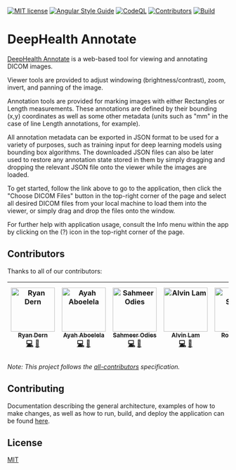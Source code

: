 <!-- prettier-ignore-start -->
[![MIT license](http://img.shields.io/badge/license-MIT-brightgreen.svg?label=License)](http://opensource.org/licenses/MIT)
[![Angular Style Guide](https://mgechev.github.io/angular2-style-guide/images/badge.svg)](https://angular.io/styleguide)
[![CodeQL](https://github.com/umb-deephealth/deephealth-annotate/actions/workflows/codeql-analysis.yml/badge.svg?branch=main)](https://github.com/umb-deephealth/deephealth-annotate/actions/workflows/codeql-analysis.yml)
[![Contributors](https://img.shields.io/badge/All_Contributors-6-blue.svg?style=flat)](#contributors)
[![Build](https://img.shields.io/github/deployments/umb-deephealth/deephealth-annotate/github-pages?label=Build)][deephealth-annotate]
<!-- prettier-ignore-end -->

# DeepHealth Annotate

[DeepHealth Annotate][deephealth-annotate] is a web-based tool for viewing and annotating DICOM images.

Viewer tools are provided to adjust windowing (brightness/contrast), zoom, invert, and panning of the image.

Annotation tools are provided for marking images with either Rectangles or Length measurements. These annotations are defined by their bounding (x,y) coordinates as well as some other metadata (units such as "mm" in the case of line Length annotations, for example).

All annotation metadata can be exported in JSON format to be used for a variety of purposes, such as training input for deep learning models using bounding box algorithms. The downloaded JSON files can also be later used to restore any annotation state stored in them by simply dragging and dropping the relevant JSON file onto the viewer while the images are loaded.

To get started, follow the link above to go to the application, then click the "Choose DICOM Files" button in the top-right corner of the page and select all desired DICOM files from your local machine to load them into the viewer, or simply drag and drop the files onto the window.

For further help with application usage, consult the Info menu within the app by clicking on the (?) icon in the top-right corner of the page.

## Contributors

Thanks to all of our contributors:

<!-- ALL-CONTRIBUTORS-LIST:START - Do not remove or modify this section -->
<!-- prettier-ignore -->
| [<img src="https://avatars.githubusercontent.com/u/3970591?s=400&u=0d0412c4664fd9fdd4ad6acf6d7efc35e20b09e4&v=4" width="100px;" alt="Ryan Dern"/><br /><sub><b>Ryan Dern</b></sub>](https://github.com/RMDern)<br />[💻](https://github.com/RMDern "GitHub") [💼](https://www.linkedin.com/in/rdern/ "LinkedIn") | [<img src="https://avatars.githubusercontent.com/u/31746926?v=4" width="100px;" alt="Ayah Aboelela"/><br /><sub><b>Ayah Aboelela</b></sub>](https://github.com/ayahea)<br />[💻](https://github.com/ayahea "GitHub") [💼](https://www.linkedin.com/in/ayah-aboelela-4b88b8152/ "LinkedIn") | [<img src="https://avatars.githubusercontent.com/u/79118882?v=4" width="100px;" alt="Sahmeer Odies"/><br /><sub><b>Sahmeer Odies</b></sub>](https://github.com/SahmeerOdies)<br />[💻](https://github.com/SahmeerOdies "GitHub") [💼](https://www.linkedin.com/in/sahmeerodies/ "LinkedIn") | [<img src="https://avatars.githubusercontent.com/u/50211940?v=4" width="100px;" alt="Alvin Lam"/><br /><sub><b>Alvin Lam</b></sub>](https://github.com/alvin688)<br />[💻](https://github.com/alvin688 "GitHub") [💼](https://www.linkedin.com/in/alvin-lam-341692171/ "LinkedIn") | [<img src="https://avatars.githubusercontent.com/u/33044191?v=4" width="100px;" alt="Rob Steele"/><br /><sub><b>Rob Steele</b></sub>](https://github.com/RWadeS)<br />[💻](https://github.com/RWadeS "GitHub") [💼](https://www.linkedin.com/in/robert-steele/ "LinkedIn") | [<img src="https://avatars.githubusercontent.com/u/36428213?v=4" width="100px;" alt="Freddy Mansour"/><br /><sub><b>Freddy Mansour</b></sub>](https://github.com/fmansour10)<br />[💻](https://github.com/fmansour10 "GitHub") [💼](https://www.linkedin.com/in/freddymansour/ "LinkedIn")
| :---: | :---: | :---: | :---: | :---: | :---: |

<!-- ALL-CONTRIBUTORS-LIST:END -->

_Note: This project follows the [all-contributors][all-contributors] specification._

## Contributing

Documentation describing the general architecture, examples of how to make changes, as well as how to run, build, and deploy the application can be found [here][contributing-md].

## License

[MIT](LICENSE)

<!-- prettier-ignore-start -->
[deephealth-annotate]: https://umb-deephealth.github.io/deephealth-annotate/
[all-contributors]: https://github.com/kentcdodds/all-contributors
[contributing-md]: https://github.com/umb-deephealth/deephealth-annotate/blob/main/CONTRIBUTING.md
<!-- prettier-ignore-end -->
